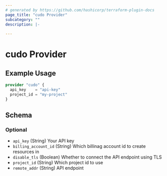 ```yaml
---
# generated by https://github.com/hashicorp/terraform-plugin-docs
page_title: "cudo Provider"
subcategory: ""
description: |-
  
---
```


# cudo Provider



## Example Usage

```terraform
provider "cudo" {
  api_key    = "api-key"
  project_id = "my-project"
}
```

<!-- schema generated by tfplugindocs -->
## Schema

### Optional

- `api_key` (String) Your API key
- `billing_account_id` (String) Which billinag account id to create resources in
- `disable_tls` (Boolean) Whether to connect the API endpoint using TLS
- `project_id` (String) Which project id to use
- `remote_addr` (String) API endpoint
